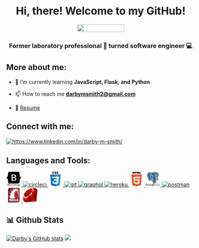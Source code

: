 <h1 align="center">Hi, there! Welcome to my GitHub!</h1>

<div align="center">
  <img src="https://media.giphy.com/media/83XUME1Bk8Yx5pJT1X/giphy.gif" width="50%" height="50%" >
</div>
<h3 align="center">Former laboratory professional 🧫 turned software engineer 💻</h3>

## More about me:
- 🌱 I’m currently learning **JavaScript, Flask, and Python**

- 📫 How to reach me **darbymsmith2@gmail.com**

- 📄 [Resume](https://docs.google.com/document/d/1bXDlaTpBPOA_zi1h3elBwwH5ZDS8mwVfrLowK21V-6Q/edit?usp=sharing)

## Connect with me:
<p align="left">
<a href="https://linkedin.com/in/https://www.linkedin.com/in/darby-m-smith/" target="blank"><img align="center" src="https://raw.githubusercontent.com/rahuldkjain/github-profile-readme-generator/master/src/images/icons/Social/linked-in-alt.svg" alt="https://www.linkedin.com/in/darby-m-smith/" height="30" width="40" /></a>
</p>

## Languages and Tools:
<p align="left"> <a href="https://getbootstrap.com" target="_blank" rel="noreferrer"> <img src="https://raw.githubusercontent.com/devicons/devicon/master/icons/bootstrap/bootstrap-plain-wordmark.svg" alt="bootstrap" width="40" height="40"/> </a> <a href="https://circleci.com" target="_blank" rel="noreferrer"> <img src="https://www.vectorlogo.zone/logos/circleci/circleci-icon.svg" alt="circleci" width="40" height="40"/> </a> <a href="https://www.w3schools.com/css/" target="_blank" rel="noreferrer"> <img src="https://raw.githubusercontent.com/devicons/devicon/master/icons/css3/css3-original-wordmark.svg" alt="css3" width="40" height="40"/> </a> <a href="https://git-scm.com/" target="_blank" rel="noreferrer"> <img src="https://www.vectorlogo.zone/logos/git-scm/git-scm-icon.svg" alt="git" width="40" height="40"/> </a> <a href="https://graphql.org" target="_blank" rel="noreferrer"> <img src="https://www.vectorlogo.zone/logos/graphql/graphql-icon.svg" alt="graphql" width="40" height="40"/> </a> <a href="https://heroku.com" target="_blank" rel="noreferrer"> <img src="https://www.vectorlogo.zone/logos/heroku/heroku-icon.svg" alt="heroku" width="40" height="40"/> </a> <a href="https://www.w3.org/html/" target="_blank" rel="noreferrer"> <img src="https://raw.githubusercontent.com/devicons/devicon/master/icons/html5/html5-original-wordmark.svg" alt="html5" width="40" height="40"/> </a> <a href="https://www.postgresql.org" target="_blank" rel="noreferrer"> <img src="https://raw.githubusercontent.com/devicons/devicon/master/icons/postgresql/postgresql-original-wordmark.svg" alt="postgresql" width="40" height="40"/> </a> <a href="https://postman.com" target="_blank" rel="noreferrer"> <img src="https://www.vectorlogo.zone/logos/getpostman/getpostman-icon.svg" alt="postman" width="40" height="40"/> </a> <a href="https://rubyonrails.org" target="_blank" rel="noreferrer"> <img src="https://raw.githubusercontent.com/devicons/devicon/master/icons/rails/rails-original-wordmark.svg" alt="rails" width="40" height="40"/> </a> <a href="https://www.ruby-lang.org/en/" target="_blank" rel="noreferrer"> <img src="https://raw.githubusercontent.com/devicons/devicon/master/icons/ruby/ruby-original.svg" alt="ruby" width="40" height="40"/> </a> </p>


## :bar_chart: Github Stats
[![Darby's GitHub stats](https://github-readme-stats.vercel.app/api?username=DarbySmith&show_icons=true&theme=aura_dark)](https://github.com/DarbySmith/github-readme-stats)
![](https://github-readme-stats.vercel.app/api/top-langs/?username=DarbySmith&theme=aura_dark&hide_border=false&include_all_commits=false&count_private=false&layout=compact)
